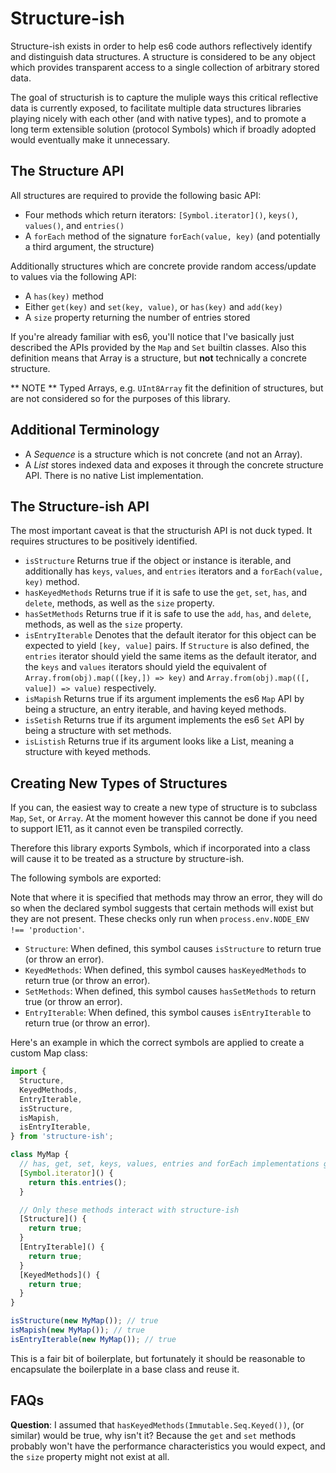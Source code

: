 # Structure-ish

Structure-ish exists in order to help es6 code authors reflectively identify and distinguish data structures. A structure is considered to be any object which provides transparent access to a single collection of arbitrary stored data.

The goal of structurish is to capture the muliple ways this critical reflective data is currently exposed, to facilitate multiple data structures libraries playing nicely with each other (and with native types), and to promote a long term extensible solution (protocol Symbols) which if broadly adopted would eventually make it unnecessary.

## The Structure API

All structures are required to provide the following basic API:

- Four methods which return iterators: `[Symbol.iterator]()`, `keys()`, `values()`, and `entries()`
- A `forEach` method of the signature `forEach(value, key)` (and potentially a third argument, the
  structure)

Additionally structures which are concrete provide random access/update to values via the following API:

- A `has(key)` method
- Either `get(key)` and `set(key, value)`, or `has(key)` and `add(key)`
- A `size` property returning the number of entries stored

If you're already familiar with es6, you'll notice that I've basically just described the APIs provided by the `Map` and `Set` builtin classes. Also this definition means that Array is a structure, but **not** technically a concrete structure.

** NOTE ** Typed Arrays, e.g. `UInt8Array` fit the definition of structures, but are not considered so for the purposes of this library.

## Additional Terminology

- A _Sequence_ is a structure which is not concrete (and not an Array).
- A _List_ stores indexed data and exposes it through the concrete structure API. There is no native List implementation.

## The Structure-ish API

The most important caveat is that the structurish API is not duck typed. It requires structures to be positively identified.

- `isStructure` Returns true if the object or instance is iterable, and additionally has `keys`, `values`, and `entries` iterators and a `forEach(value, key)` method.
- `hasKeyedMethods` Returns true if it is safe to use the `get`, `set`, `has`, and `delete`, methods, as well as the `size` property.
- `hasSetMethods` Returns true if it is safe to use the `add`, `has`, and `delete`, methods, as well as the `size` property.
- `isEntryIterable` Denotes that the default iterator for this object can be expected to yield `[key, value]` pairs. If `Structure` is also defined, the `entries` iterator should yield the same items as the default iterator, and the `keys` and `values` iterators should yield the equivalent of `Array.from(obj).map(([key,]) => key)` and `Array.from(obj).map(([, value]) => value)` respectively.
- `isMapish` Returns true if its argument implements the es6 `Map` API by being a structure, an entry iterable, and having keyed methods.
- `isSetish` Returns true if its argument implements the es6 `Set` API by being a structure with set methods.
- `isListish` Returns true if its argument looks like a List, meaning a structure with keyed methods.

## Creating New Types of Structures

If you can, the easiest way to create a new type of structure is to subclass `Map`, `Set`, or `Array`. At the moment however this cannot be done if you need to support IE11, as it cannot even be transpiled correctly.

Therefore this library exports Symbols, which if incorporated into a class will cause it to be treated as a structure by structure-ish.

The following symbols are exported:

Note that where it is specified that methods may throw an error, they will do so when the declared symbol suggests that certain methods will exist but they are not present. These checks only run when `process.env.NODE_ENV !== 'production'`.

- `Structure`: When defined, this symbol causes `isStructure` to return true (or throw an error).
- `KeyedMethods`: When defined, this symbol causes `hasKeyedMethods` to return true (or throw an error).
- `SetMethods`: When defined, this symbol causes `hasSetMethods` to return true (or throw an error).
- `EntryIterable`: When defined, this symbol causes `isEntryIterable` to return true (or throw an error).

Here's an example in which the correct symbols are applied to create a custom Map class:

```js
import {
  Structure,
  KeyedMethods,
  EntryIterable,
  isStructure,
  isMapish,
  isEntryIterable,
} from 'structure-ish';

class MyMap {
  // has, get, set, keys, values, entries and forEach implementations go here
  [Symbol.iterator]() {
    return this.entries();
  }

  // Only these methods interact with structure-ish
  [Structure]() {
    return true;
  }
  [EntryIterable]() {
    return true;
  }
  [KeyedMethods]() {
    return true;
  }
}

isStructure(new MyMap()); // true
isMapish(new MyMap()); // true
isEntryIterable(new MyMap()); // true
```

This is a fair bit of boilerplate, but fortunately it should be reasonable to encapsulate the
boilerplate in a base class and reuse it.

## FAQs

**Question**: I assumed that `hasKeyedMethods(Immutable.Seq.Keyed())`, (or similar) would be true, why isn't it?
Because the `get` and `set` methods probably won't have the performance characteristics you would expect, and the `size` property might not exist at all.
